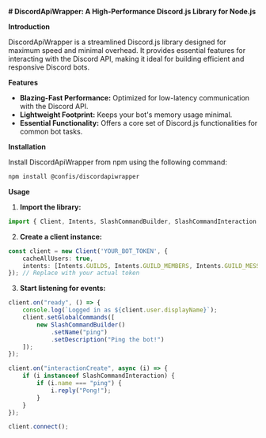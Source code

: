 **# DiscordApiWrapper: A High-Performance Discord.js Library for Node.js**

**Introduction**

DiscordApiWrapper is a streamlined Discord.js library designed for maximum speed and minimal overhead. It provides essential features for interacting with the Discord API, making it ideal for building efficient and responsive Discord bots.

**Features**

* **Blazing-Fast Performance:** Optimized for low-latency communication with the Discord API.
* **Lightweight Footprint:** Keeps your bot's memory usage minimal.
* **Essential Functionality:** Offers a core set of Discord.js functionalities for common bot tasks.

**Installation**

Install DiscordApiWrapper from npm using the following command:

```bash
npm install @confis/discordapiwrapper
```

**Usage**

1. **Import the library:**

```typescript
import { Client, Intents, SlashCommandBuilder, SlashCommandInteraction } from "@confis/discordapiwrapper"
```

2. **Create a client instance:**

```typescript
const client = new Client('YOUR_BOT_TOKEN', {
    cacheAllUsers: true,
    intents: [Intents.GUILDS, Intents.GUILD_MEMBERS, Intents.GUILD_MESSAGES]
}); // Replace with your actual token
```

3. **Start listening for events:**

```typescript
client.on("ready", () => {
    console.log(`Logged in as ${client.user.displayName}`);
    client.setGlobalCommands([
        new SlashCommandBuilder()
            .setName("ping")
            .setDescription("Ping the bot!")
    ]);
});

client.on("interactionCreate", async (i) => {
    if (i instanceof SlashCommandInteraction) {
        if (i.name === "ping") {
            i.reply("Pong!");
        }
    }
});

client.connect();
```
